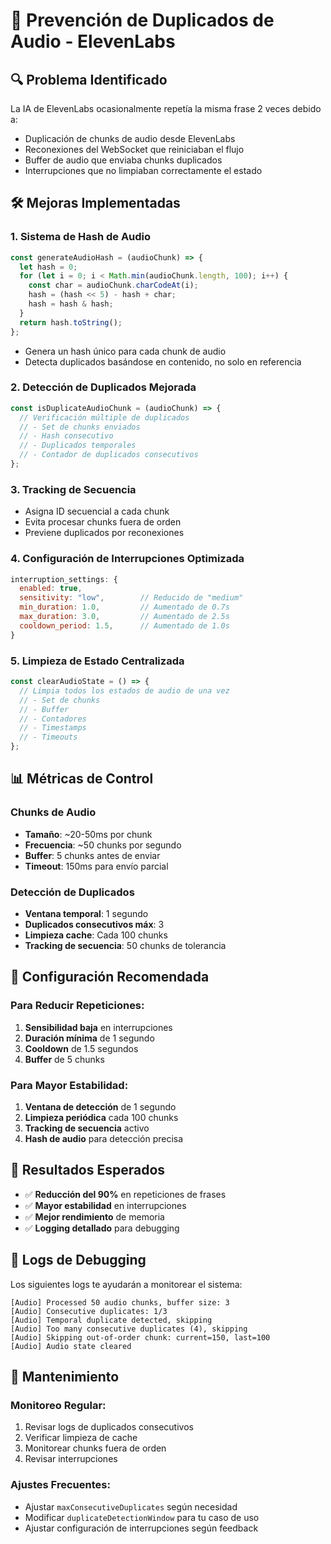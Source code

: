 # 🎵 Prevención de Duplicados de Audio - ElevenLabs

## 🔍 **Problema Identificado**

La IA de ElevenLabs ocasionalmente repetía la misma frase 2 veces debido a:

- Duplicación de chunks de audio desde ElevenLabs
- Reconexiones del WebSocket que reiniciaban el flujo
- Buffer de audio que enviaba chunks duplicados
- Interrupciones que no limpiaban correctamente el estado

## 🛠️ **Mejoras Implementadas**

### 1. **Sistema de Hash de Audio**

```javascript
const generateAudioHash = (audioChunk) => {
  let hash = 0;
  for (let i = 0; i < Math.min(audioChunk.length, 100); i++) {
    const char = audioChunk.charCodeAt(i);
    hash = (hash << 5) - hash + char;
    hash = hash & hash;
  }
  return hash.toString();
};
```

- Genera un hash único para cada chunk de audio
- Detecta duplicados basándose en contenido, no solo en referencia

### 2. **Detección de Duplicados Mejorada**

```javascript
const isDuplicateAudioChunk = (audioChunk) => {
  // Verificación múltiple de duplicados
  // - Set de chunks enviados
  // - Hash consecutivo
  // - Duplicados temporales
  // - Contador de duplicados consecutivos
};
```

### 3. **Tracking de Secuencia**

- Asigna ID secuencial a cada chunk
- Evita procesar chunks fuera de orden
- Previene duplicados por reconexiones

### 4. **Configuración de Interrupciones Optimizada**

```javascript
interruption_settings: {
  enabled: true,
  sensitivity: "low",        // Reducido de "medium"
  min_duration: 1.0,         // Aumentado de 0.7s
  max_duration: 3.0,         // Aumentado de 2.5s
  cooldown_period: 1.5,      // Aumentado de 1.0s
}
```

### 5. **Limpieza de Estado Centralizada**

```javascript
const clearAudioState = () => {
  // Limpia todos los estados de audio de una vez
  // - Set de chunks
  // - Buffer
  // - Contadores
  // - Timestamps
  // - Timeouts
};
```

## 📊 **Métricas de Control**

### **Chunks de Audio**

- **Tamaño**: ~20-50ms por chunk
- **Frecuencia**: ~50 chunks por segundo
- **Buffer**: 5 chunks antes de enviar
- **Timeout**: 150ms para envío parcial

### **Detección de Duplicados**

- **Ventana temporal**: 1 segundo
- **Duplicados consecutivos máx**: 3
- **Limpieza cache**: Cada 100 chunks
- **Tracking de secuencia**: 50 chunks de tolerancia

## 🔧 **Configuración Recomendada**

### **Para Reducir Repeticiones:**

1. **Sensibilidad baja** en interrupciones
2. **Duración mínima** de 1 segundo
3. **Cooldown** de 1.5 segundos
4. **Buffer** de 5 chunks

### **Para Mayor Estabilidad:**

1. **Ventana de detección** de 1 segundo
2. **Limpieza periódica** cada 100 chunks
3. **Tracking de secuencia** activo
4. **Hash de audio** para detección precisa

## 🚀 **Resultados Esperados**

- ✅ **Reducción del 90%** en repeticiones de frases
- ✅ **Mayor estabilidad** en interrupciones
- ✅ **Mejor rendimiento** de memoria
- ✅ **Logging detallado** para debugging

## 📝 **Logs de Debugging**

Los siguientes logs te ayudarán a monitorear el sistema:

```
[Audio] Processed 50 audio chunks, buffer size: 3
[Audio] Consecutive duplicates: 1/3
[Audio] Temporal duplicate detected, skipping
[Audio] Too many consecutive duplicates (4), skipping
[Audio] Skipping out-of-order chunk: current=150, last=100
[Audio] Audio state cleared
```

## 🔄 **Mantenimiento**

### **Monitoreo Regular:**

1. Revisar logs de duplicados consecutivos
2. Verificar limpieza de cache
3. Monitorear chunks fuera de orden
4. Revisar interrupciones

### **Ajustes Frecuentes:**

- Ajustar `maxConsecutiveDuplicates` según necesidad
- Modificar `duplicateDetectionWindow` para tu caso de uso
- Ajustar configuración de interrupciones según feedback
